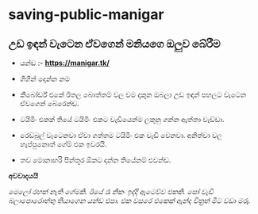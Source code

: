 # saving-public-manigar
 ## උඩ ඉඳන් වැටෙන ඒවගෙන් මනියගෙ ඔලුව බේරීම
 
* යන්ඩ :- __https://manigar.tk/__

* ගිහින් දෙන්න නම

* කීබෝර්ඩ් එකේ ඊතල බොත්තම් වල වම දකුන ඔබලා උඩ ඉඳන් පහලට වැටෙන ඒවගෙන් බේරෙන්ඩ.

* ටයිමිං එකක් තියේ ටයිමිං එකට වැඩියෙන්ම ලකුනු ගන්න ඇත්තා වැඩ්ඩා.

* රෙඩ්බුල් වැටෙනවා ඒවා ගත්තම ටයිමිං එක වැඩි වෙනවා.  අනිත්වා වල හැප්පුනොත් ගේම් එක ඉවරයි.

* තව මොනාහරි පින්තූර ඕකට දාන්න තියේනම් එවන්ඩ.

**අවවාදයයි**

*මෙලෝ රහක් නැති ගේමකි. ඊයේ රෑ නිකං ඉද්දි ඇටෙව්ව එකකි. සෝ වැඩි බලාපොරොත්තු තියාගෙන යන්ඩ එපා. එක වසරෙ එකෙක් ඇන්ද චිත්‍රත් මීට වඩා මරු.*
